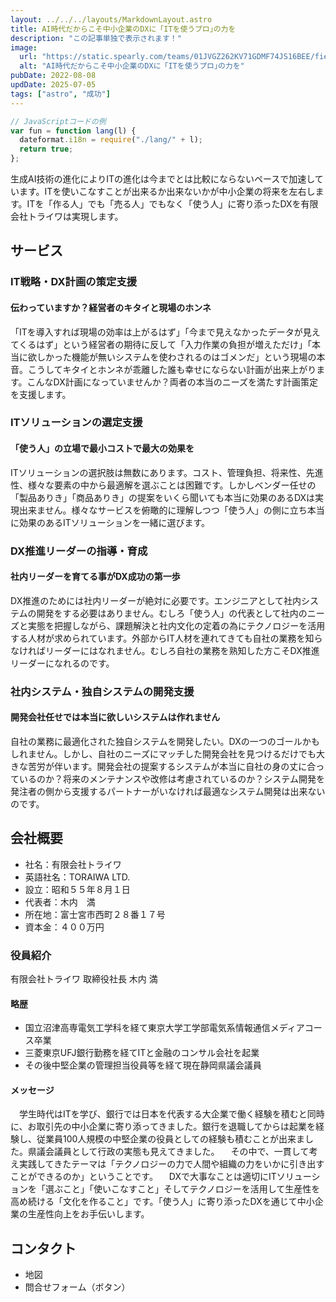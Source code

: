 ```yaml
---
layout: ../../../layouts/MarkdownLayout.astro
title: AI時代だからこそ中小企業のDXに「ITを使うプロ｣の力を
description: "この記事単独で表示されます！"
image:
  url: "https://static.spearly.com/teams/01JVGZ262KV71GDMF74JS16BEE/fields/f5f785ad-264b-432c-8fb8-468cc9408d24.svg"
  alt: "AI時代だからこそ中小企業のDXに「ITを使うプロ｣の力を"
pubDate: 2022-08-08
updDate: 2025-07-05
tags: ["astro", "成功"]
---
```


```js
// JavaScriptコードの例
var fun = function lang(l) {
  dateformat.i18n = require("./lang/" + l);
  return true;
};
```

生成AI技術の進化によりITの進化は今までとは比較にならないペースで加速しています。ITを使いこなすことが出来るか出来ないかが中小企業の将来を左右します。ITを「作る人」でも「売る人」でもなく「使う人」に寄り添ったDXを有限会社トライワは実現します。

## サービス

### IT戦略・DX計画の策定支援

#### 伝わっていますか？経営者のキタイと現場のホンネ

「ITを導入すれば現場の効率は上がるはず」「今まで見えなかったデータが見えてくるはず」という経営者の期待に反して「入力作業の負担が増えただけ」「本当に欲しかった機能が無いシステムを使わされるのはゴメンだ」という現場の本音。こうしてキタイとホンネが乖離した誰も幸せにならない計画が出来上がります。こんなDX計画になっていませんか？両者の本当のニーズを満たす計画策定を支援します。

### ITソリューションの選定支援

#### 「使う人」の立場で最小コストで最大の効果を

ITソリューションの選択肢は無数にあります。コスト、管理負担、将来性、先進性、様々な要素の中から最適解を選ぶことは困難です。しかしベンダー任せの「製品ありき」「商品ありき」の提案をいくら聞いても本当に効果のあるDXは実現出来ません。様々なサービスを俯瞰的に理解しつつ「使う人」の側に立ち本当に効果のあるITソリューションを一緒に選びます。

### DX推進リーダーの指導・育成

#### 社内リーダーを育てる事がDX成功の第一歩

DX推進のためには社内リーダーが絶対に必要です。エンジニアとして社内システムの開発をする必要はありません。むしろ「使う人」の代表として社内のニーズと実態を把握しながら、課題解決と社内文化の定着の為にテクノロジーを活用する人材が求められています。外部からIT人材を連れてきても自社の業務を知らなければリーダーにはなれません。むしろ自社の業務を熟知した方こそDX推進リーダーになれるのです。

### 社内システム・独自システムの開発支援

#### 開発会社任せでは本当に欲しいシステムは作れません

自社の業務に最適化された独自システムを開発したい。DXの一つのゴールかもしれません。しかし、自社のニーズにマッチした開発会社を見つけるだけでも大きな苦労が伴います。開発会社の提案するシステムが本当に自社の身の丈に合っているのか？将来のメンテナンスや改修は考慮されているのか？システム開発を発注者の側から支援するパートナーがいなければ最適なシステム開発は出来ないのです。

## 会社概要

- 社名：有限会社トライワ
- 英語社名：TORAIWA LTD.
- 設立：昭和５５年８月１日
- 代表者：木内　満
- 所在地：富士宮市西町２８番１７号
- 資本金：４００万円

### 役員紹介

有限会社トライワ 取締役社長 木内 満

#### 略歴

- 国立沼津高専電気工学科を経て東京大学工学部電気系情報通信メディアコース卒業
- 三菱東京UFJ銀行勤務を経てITと金融のコンサル会社を起業
- その後中堅企業の管理担当役員等を経て現在静岡県議会議員

#### メッセージ

　学生時代はITを学び、銀行では日本を代表する大企業で働く経験を積むと同時に、お取引先の中小企業に寄り添ってきました。銀行を退職してからは起業を経験し、従業員100人規模の中堅企業の役員としての経験も積むことが出来ました。県議会議員として行政の実態も見えてきました。
　その中で、一貫して考え実践してきたテーマは「テクノロジーの力で人間や組織の力をいかに引き出すことができるのか」ということです。
　DXで大事なことは適切にITソリューションを「選ぶこと」「使いこなすこと」そしてテクノロジーを活用して生産性を高め続ける「文化を作ること」です。「使う人」に寄り添ったDXを通じて中小企業の生産性向上をお手伝いします。

## コンタクト

- 地図
- 問合せフォーム（ボタン）
